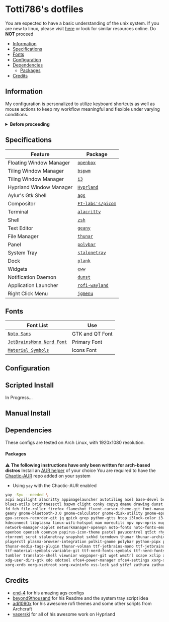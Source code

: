 # Totti786's dotfiles

You are expected to have a basic understanding of the unix system. If you are new to linux, please visit [here](https://linuxjourney.com/lesson/the-shell) or look for similar resources online. Do **NOT** proceed

- [Information](#information)
- [Specifications](#specifications)
- [Fonts](#fonts)
- [Configuration](#configuration)
- [Dependencies](#dependencies)
  - [Packages](#packages)
- [Credits](#credits)

## Information

My configuration is personalized to utilize keyboard shortcuts as well as mouse actions to keep my workflow meaningful and flexible under varying conditions.

<details close>
  <summary><b>Before proceeding</b></summary>
  
  - This readme is still a work in progress. Please open an issue for queries beyond its scope
  - All the visual config parameters have been written for a [resolution](https://wiki.archlinux.org/title/Xrandr) of 1920x1080 pixels
  - Non GUI apps will need to be configured manually to be correctly displayed in lower/higher resolutions
  - Please read the [man-page](https://wiki.archlinux.org/title/Man_page) for an app before asking specific questions not addressed here

</details>

## Specifications

| Feature                | Package                                                 |
| --------------------   | ------------------------------------------------------- |
| Floating Window Manager| [`openbox`](https://github.com/danakj/openbox)          |
| Tiling Window Manager  | [`bspwm`](https://github.com/baskerville/bspwm)         |
| Tiling Window Manager  | [`i3`](https://github.com/i3/i3)					       |
| Hyprland Window Manager| [`Hyprland`](https://github.com/hyprwm/Hyprland)		   |
| Aylur's Gtk Shell		 | [`ags`](https://github.com/Aylur/ags)				   |
| Compositor             | [`FT-labs's/picom`](https://github.com/FT-labs/picom)   |
| Terminal               | [`alacritty`](https://github.com/alacritty/alacritty)   |
| Shell                  | [`zsh`](https://www.zsh.org/)                           |
| Text Editor      		 | [`geany`](https://github.com/geany/geany)               |
| File Manager    		 | [`thunar`](https://github.com/xfce-mirror/thunar)       |
| Panel                  | [`polybar`](https://github.com/polybar/polybar)         |
| System Tray            | [`stalonetray`](https://github.com/kolbusa/stalonetray) |
| Dock                   | [`plank`](https://github.com/ricotz/plank)              |
| Widgets                | [`eww`](https://github.com/elkowar/eww)       	       |
| Notification Daemon    | [`dunst`](https://github.com/dunst-project/dunst)       |
| Application Launcher   | [`rofi-wayland`](https://github.com/lbonn/rofi)         |
| Right Click Menu       | [`jgmenu`](https://github.com/johanmalm/jgmenu)         |



## Fonts

| Font List                                                                                                | Use                 |
| -------------------------------------------------------------------------------------------------------- | ------------------- |
| [`Noto Sans`](https://fonts.google.com/noto)                                                       	   | GTK and QT Font     |
| [`JetBrainsMono Nerd Font`](https://github.com/jtbx/jetbrainsmono-nerdfont)                              | Primary Font        |
| [`Material Symbols`](https://github.com/google/material-design-icons)                           		   | Icons Font  	     |

## Configuration

## Scripted Install

In Progress...

## Manual Install

## Dependencies

These configs are tested on Arch Linux, with 1920x1080 resolution.

#### Packages

:warning: **The following instructions have only been written for arch-based distros**
Install an [AUR helper](https://wiki.archlinux.org/title/AUR_helpers) of your choice
You are required to have the [Chaotic-AUR](https://aur.chaotic.cx/) repo added on your system
- Using `yay` with the Chaotic-AUR enabled

```bash
yay -Syu --needed \
acpi acpilight alacritty appimagelauncher autotiling axel base-devel bc blueman bluez \
bluez-utils brightnessctl bspwm clight conky copyq dmenu drawing dunst envycontrol evince \
fd feh file-roller firefox flameshot fluent-cursor-theme-git font-manager fzf gammastep \
geany gnome-bluetooth-3.0 gnome-calculator gnome-disk-utility gnome-epub-thumbnailer \
gpu-screen-recorder-git jq gpick grep python-gtts htop i3lock-color i3-wm imagemagick jgmenu \
kdeconnect libplasma linux-wifi-hotspot man moreutils mpv mpv-mpris mugshot ncdu \
network-manager-applet networkmanager-openvpn noto-fonts noto-fonts-emoji nsxiv nvtop obconf \
openbox openssh openvpn papirus-icon-theme pastel pavucontrol qt5ct rhythmbox rofi-wayland \
rtorrent scrot stalonetray snapshot sxhkd termdown thunar thunar-archive-plugin perl plank \
playerctl plasma-browser-integration polkit-gnome polybar python-pipx python-wheel \
thunar-media-tags-plugin thunar-volman ttf-jetbrains-mono ttf-jetbrains-mono-nerd \
ttf-material-symbols-variable-git ttf-nerd-fonts-symbols ttf-nerd-fonts-symbols-common timeshift \
tumbler translate-shell viewnior waypaper-git wget wmctrl xcape xclip xdg-autostart xdg-user-dirs \
xdg-user-dirs-gtk xdo xdotool xfce4-power-manager xfce4-settings xorg-xdpyinfo xorg-xkill xorg-xrandr \
xorg-xrdb xorg-xsetroot xorg-xwininfo xss-lock yad ytfzf zathura zathura-cb zathura-pdf-mupdf zenity zsh
```

## Credits
- [end-4](https://github.com/end-4) for his amazing ags configs
- [beyond9thousand](https://github.com/beyond9thousand) for his Readme and the system tray script idea
- [adi1090x](https://github.com/adi1090x) for his awesome rofi themes and some other scripts from Archcraft
- [vaxerski](https://github.com/vaxerski) for all of his awesome work on Hyprland
